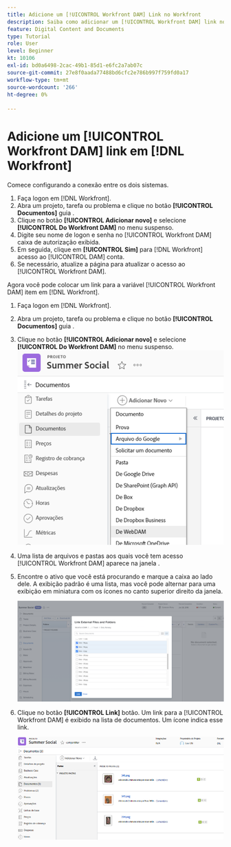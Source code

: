 ```yaml
---
title: Adicione um [!UICONTROL Workfront DAM] Link no Workfront
description: Saiba como adicionar um [!UICONTROL Workfront DAM] link no Workfront para que você possa vincular [!UICONTROL DAM] ao seu projeto, tarefa ou problema no Workfront.
feature: Digital Content and Documents
type: Tutorial
role: User
level: Beginner
kt: 10106
exl-id: bd0a6498-2cac-49b1-85d1-e6fc2a7ab07c
source-git-commit: 27e8f0aada77488bd6cfc2e786b997f759fd0a17
workflow-type: tm+mt
source-wordcount: '266'
ht-degree: 0%

---
```


# Adicione um [!UICONTROL Workfront DAM] link em [!DNL Workfront]

Comece configurando a conexão entre os dois sistemas.

1. Faça logon em [!DNL Workfront].
1. Abra um projeto, tarefa ou problema e clique no botão **[!UICONTROL Documentos]** guia .
1. Clique no botão **[!UICONTROL Adicionar novo]** e selecione **[!UICONTROL Do Workfront DAM]** no menu suspenso.
1. Digite seu nome de logon e senha no [!UICONTROL Workfront DAM] caixa de autorização exibida.
1. Em seguida, clique em **[!UICONTROL Sim]** para [!DNL Workfront] acesso ao [!UICONTROL DAM] conta.
1. Se necessário, atualize a página para atualizar o acesso ao [!UICONTROL Workfront DAM].

Agora você pode colocar um link para a variável [!UICONTROL Workfront DAM] item em [!DNL Workfront].

1. Faça logon em [!DNL Workfront].
1. Abra um projeto, tarefa ou problema e clique no botão **[!UICONTROL Documentos]** guia .
1. Clique no botão **[!UICONTROL Adicionar novo]** e selecione **[!UICONTROL Do Workfront DAM]** no menu suspenso.
   ![Uma imagem da [!UICONTROL Do Workfront DAM] na [!UICONTROL Adicionar novo] menu suspenso](assets/01-contributor-from-workfront-dam.png)
1. Uma lista de arquivos e pastas aos quais você tem acesso [!UICONTROL Workfront DAM] aparece na janela .

1. Encontre o ativo que você está procurando e marque a caixa ao lado dele. A exibição padrão é uma lista, mas você pode alternar para uma exibição em miniatura com os ícones no canto superior direito da janela.

   ![Uma imagem dos ativos selecionados em uma janela pop-up](assets/02-contributor-select-files-in-dam.png)

1. Clique no botão **[!UICONTROL Link]** botão. Um link para a [!UICONTROL Workfront DAM] é exibido na lista de documentos. Um ícone indica esse link.

   ![Uma imagem dos links para a [!UICONTROL Workfront DAM] arquivos exibidos na lista de documentos de [!DNL Workfront].](assets/03-contributor-linked-in-wf.png)
